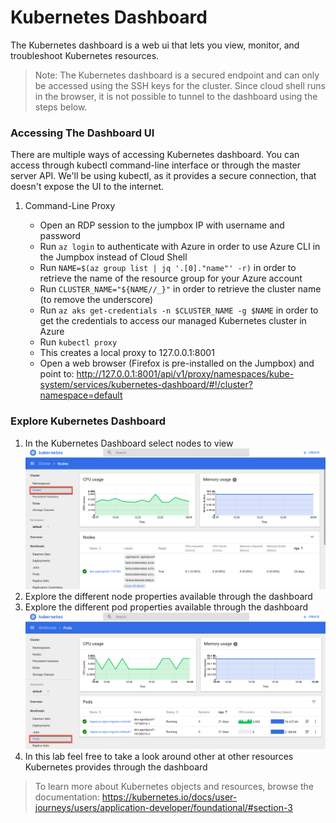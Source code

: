 # Kubernetes Dashboard

The Kubernetes dashboard is a web ui that lets you view, monitor, and troubleshoot Kubernetes resources. 

> Note: The Kubernetes dashboard is a secured endpoint and can only be accessed using the SSH keys for the cluster. Since cloud shell runs in the browser, it is not possible to tunnel to the dashboard using the steps below.

### Accessing The Dashboard UI

There are multiple ways of accessing Kubernetes dashboard. You can access through kubectl command-line interface or through the master server API. We'll be using kubectl, as it provides a secure connection, that doesn't expose the UI to the internet.

1. Command-Line Proxy

    * Open an RDP session to the jumpbox IP with username and password
    * Run ```az login``` to authenticate with Azure in order to use Azure CLI in the Jumpbox instead of Cloud Shell
    * Run ```NAME=$(az group list | jq '.[0]."name"' -r)``` in order to retrieve the name of the resource group for your Azure account
    * Run ```CLUSTER_NAME="${NAME//_}"``` in order to retrieve the cluster name (to remove the underscore)
    * Run ```az aks get-credentials -n $CLUSTER_NAME -g $NAME``` in order to get the credentials to access our managed Kubernetes cluster in Azure
    * Run ```kubectl proxy```
    * This creates a local proxy to 127.0.0.1:8001
    * Open a web browser (Firefox is pre-installed on the Jumpbox) and point to: <http://127.0.0.1:8001/api/v1/proxy/namespaces/kube-system/services/kubernetes-dashboard/#!/cluster?namespace=default>

### Explore Kubernetes Dashboard

1. In the Kubernetes Dashboard select nodes to view
![](img/ui_nodes.png)
2. Explore the different node properties available through the dashboard
3. Explore the different pod properties available through the dashboard ![](img/ui_pods.png)
4. In this lab feel free to take a look around other at  other resources Kubernetes provides through the dashboard

> To learn more about Kubernetes objects and resources, browse the documentation: <https://kubernetes.io/docs/user-journeys/users/application-developer/foundational/#section-3>
